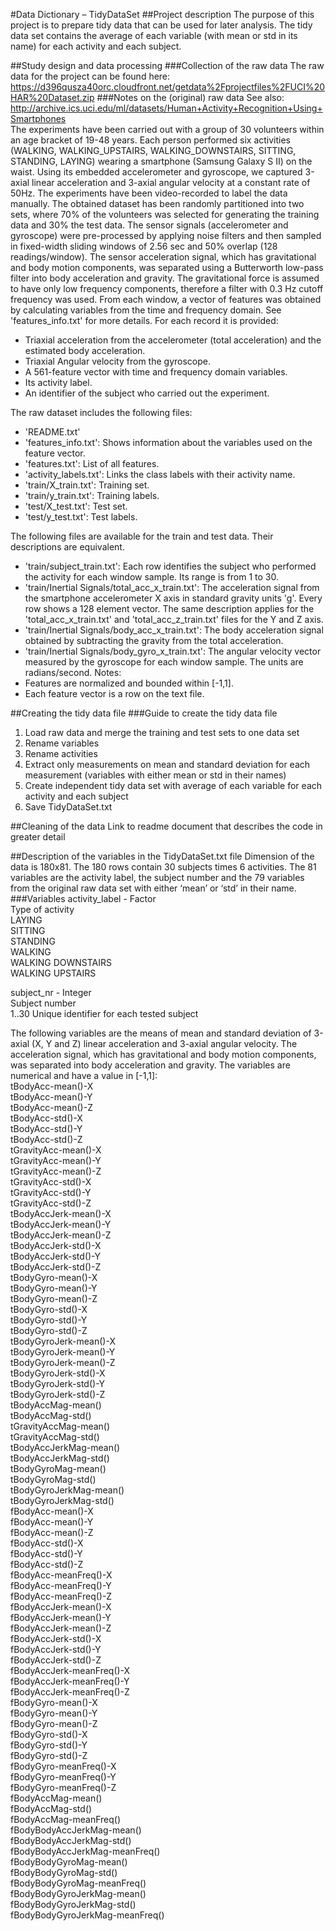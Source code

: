#Data Dictionary – TidyDataSet
##Project description
The purpose of this project is to prepare tidy data that can be used for later analysis. The tidy data set contains the average of each variable (with mean or std in its name) for each activity and each subject.

##Study design and data processing
###Collection of the raw data
The raw data for the project can be found here: https://d396qusza40orc.cloudfront.net/getdata%2Fprojectfiles%2FUCI%20HAR%20Dataset.zip
###Notes on the (original) raw data
See also: http://archive.ics.uci.edu/ml/datasets/Human+Activity+Recognition+Using+Smartphones   
The experiments have been carried out with a group of 30 volunteers within an age bracket of 19-48 years. Each person performed six activities (WALKING, WALKING_UPSTAIRS, WALKING_DOWNSTAIRS, SITTING, STANDING, LAYING) wearing a smartphone (Samsung Galaxy S II) on the waist. Using its embedded accelerometer and gyroscope, we captured 3-axial linear acceleration and 3-axial angular velocity at a constant rate of 50Hz. The experiments have been video-recorded to label the data manually. The obtained dataset has been randomly partitioned into two sets, where 70% of the volunteers was selected for generating the training data and 30% the test data. 
The sensor signals (accelerometer and gyroscope) were pre-processed by applying noise filters and then sampled in fixed-width sliding windows of 2.56 sec and 50% overlap (128 readings/window). The sensor acceleration signal, which has gravitational and body motion components, was separated using a Butterworth low-pass filter into body acceleration and gravity. The gravitational force is assumed to have only low frequency components, therefore a filter with 0.3 Hz cutoff frequency was used. From each window, a vector of features was obtained by calculating variables from the time and frequency domain. See 'features_info.txt' for more details. 
For each record it is provided:
- Triaxial acceleration from the accelerometer (total acceleration) and the estimated body acceleration.
- Triaxial Angular velocity from the gyroscope. 
- A 561-feature vector with time and frequency domain variables. 
- Its activity label. 
- An identifier of the subject who carried out the experiment.

The raw dataset includes the following files:
- 'README.txt'
- 'features_info.txt': Shows information about the variables used on the feature vector.
- 'features.txt': List of all features.
- 'activity_labels.txt': Links the class labels with their activity name.
- 'train/X_train.txt': Training set.
- 'train/y_train.txt': Training labels.
- 'test/X_test.txt': Test set.
- 'test/y_test.txt': Test labels.

The following files are available for the train and test data. Their descriptions are equivalent. 
- 'train/subject_train.txt': Each row identifies the subject who performed the activity for each window sample. Its range is from 1 to 30. 
- 'train/Inertial Signals/total_acc_x_train.txt': The acceleration signal from the smartphone accelerometer X axis in standard gravity units 'g'. Every row shows a 128 element vector. The same description applies for the 'total_acc_x_train.txt' and 'total_acc_z_train.txt' files for the Y and Z axis. 
- 'train/Inertial Signals/body_acc_x_train.txt': The body acceleration signal obtained by subtracting the gravity from the total acceleration. 
- 'train/Inertial Signals/body_gyro_x_train.txt': The angular velocity vector measured by the gyroscope for each window sample. The units are radians/second. 
Notes: 
- Features are normalized and bounded within [-1,1].
- Each feature vector is a row on the text file.

##Creating the tidy data file
###Guide to create the tidy data file
1. Load raw data and merge the training and test sets to one data set
2. Rename variables
3. Rename activities
4. Extract only measurements on mean and standard deviation for each measurement (variables with either mean or std in their names)
5. Create independent tidy data set with average of each variable for each activity and each subject
6. Save TidyDataSet.txt

##Cleaning of the data
Link to readme document that describes the code in greater detail

##Description of the variables in the TidyDataSet.txt file
Dimension of the data is 180x81. The 180 rows contain 30 subjects times 6 activities. The 81 variables are the activity label, the subject number and the 79 variables from the original raw data set with either ‘mean’ or ‘std’ in their name.
###Variables
activity_label - Factor   
	Type of activity   
		LAYING   
		SITTING   
		STANDING   
		WALKING   
		WALKING DOWNSTAIRS   
		WALKING UPSTAIRS   

subject_nr - Integer   
	Subject number   
		1..30 Unique identifier for each tested subject   

The following variables are the means of mean and standard deviation of 3-axial (X, Y and Z) linear acceleration and 3-axial angular velocity. The acceleration signal, which has gravitational and body motion components, was separated into body acceleration and gravity. The variables are numerical and have a value in [-1,1]:   
tBodyAcc-mean()-X   
tBodyAcc-mean()-Y   
tBodyAcc-mean()-Z   
tBodyAcc-std()-X   
tBodyAcc-std()-Y   
tBodyAcc-std()-Z   
tGravityAcc-mean()-X   
tGravityAcc-mean()-Y   
tGravityAcc-mean()-Z   
tGravityAcc-std()-X   
tGravityAcc-std()-Y   
tGravityAcc-std()-Z   
tBodyAccJerk-mean()-X   
tBodyAccJerk-mean()-Y   
tBodyAccJerk-mean()-Z   
tBodyAccJerk-std()-X   
tBodyAccJerk-std()-Y   
tBodyAccJerk-std()-Z   
tBodyGyro-mean()-X   
tBodyGyro-mean()-Y   
tBodyGyro-mean()-Z   
tBodyGyro-std()-X   
tBodyGyro-std()-Y   
tBodyGyro-std()-Z   
tBodyGyroJerk-mean()-X   
tBodyGyroJerk-mean()-Y   
tBodyGyroJerk-mean()-Z   
tBodyGyroJerk-std()-X   
tBodyGyroJerk-std()-Y   
tBodyGyroJerk-std()-Z   
tBodyAccMag-mean()   
tBodyAccMag-std()   
tGravityAccMag-mean()   
tGravityAccMag-std()   
tBodyAccJerkMag-mean()   
tBodyAccJerkMag-std()   
tBodyGyroMag-mean()   
tBodyGyroMag-std()   
tBodyGyroJerkMag-mean()   
tBodyGyroJerkMag-std()   
fBodyAcc-mean()-X   
fBodyAcc-mean()-Y   
fBodyAcc-mean()-Z   
fBodyAcc-std()-X   
fBodyAcc-std()-Y   
fBodyAcc-std()-Z   
fBodyAcc-meanFreq()-X   
fBodyAcc-meanFreq()-Y   
fBodyAcc-meanFreq()-Z   
fBodyAccJerk-mean()-X   
fBodyAccJerk-mean()-Y   
fBodyAccJerk-mean()-Z   
fBodyAccJerk-std()-X   
fBodyAccJerk-std()-Y   
fBodyAccJerk-std()-Z   
fBodyAccJerk-meanFreq()-X   
fBodyAccJerk-meanFreq()-Y   
fBodyAccJerk-meanFreq()-Z   
fBodyGyro-mean()-X   
fBodyGyro-mean()-Y   
fBodyGyro-mean()-Z   
fBodyGyro-std()-X   
fBodyGyro-std()-Y   
fBodyGyro-std()-Z   
fBodyGyro-meanFreq()-X   
fBodyGyro-meanFreq()-Y   
fBodyGyro-meanFreq()-Z   
fBodyAccMag-mean()   
fBodyAccMag-std()   
fBodyAccMag-meanFreq()   
fBodyBodyAccJerkMag-mean()   
fBodyBodyAccJerkMag-std()   
fBodyBodyAccJerkMag-meanFreq()   
fBodyBodyGyroMag-mean()   
fBodyBodyGyroMag-std()   
fBodyBodyGyroMag-meanFreq()   
fBodyBodyGyroJerkMag-mean()   
fBodyBodyGyroJerkMag-std()   
fBodyBodyGyroJerkMag-meanFreq()   
